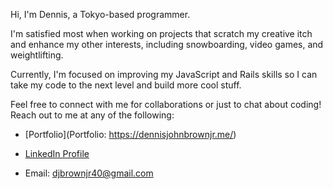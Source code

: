 Hi, I'm Dennis, a Tokyo-based programmer. 

I'm satisfied most when working on projects that scratch my creative itch and enhance my other interests, including snowboarding, video games, and weightlifting.

Currently, I'm focused on improving my JavaScript and Rails skills so I can take my code to the next level and build more cool stuff. 

Feel free to connect with me for collaborations or just to chat about coding! Reach out to me at any of the following:

- [Portfolio](Portfolio: https://dennisjohnbrownjr.me/)

- [LinkedIn Profile](https://www.linkedin.com/in/dennis-john-brown-jr/)

- Email: djbrownjr40@gmail.com

<!---
djbrownjr40/djbrownjr40 is a ✨ special ✨ repository because its `README.md` (this file) appears on your GitHub profile.
You can click the Preview link to take a look at your changes.
--->
